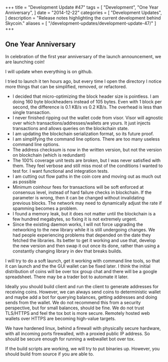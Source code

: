 +++
title = "Development Update #47"
tags = [
    "Development",
    "One Year Anniversary",
]
date = "2014-12-22"
categories = [
    "Development Updates",
]
description = "Release notes highlighting the current development behind Skycoin."
aliases = [
	"/development-updates/development-update-47/"
]
+++

## One Year Anniversary

In celebration of the first year anniversary of the launch announcement, we are launching coin!

I will update when everything is on github.

I tried to launch it ten hours ago, but every time I open the directory I notice more things that can be simplified, removed, or refactored.
- I decided that micro-optimizing the block header size is pointless. I am doing 160 byte blockheaders instead of 105 bytes. Even with 1 block per second, the difference is 0.1 KB/s vs 0.2 KB/s. The overhead is less than single transaction.
- I never finished ripping out the wallet code from visor. Visor will agnostic over which transactions/addresses/wallets are yours. It just injects transactions and allows queries on the blockchain state.
- I am updating the blockchain serialization format, so its future proof.
- I am simplifying the command line options. There are too many useless command line options.
- The address checksum is now in the written version, but not the version on blockchain (which is redundant)
- The 100% coverage unit tests are broken, but I was never satisfied with them. They feel verbose and still miss most of the conditions I wanted to test for. I want functional and integration tests.
- I am cutting out flow paths in the coin core and moving out as much out as possible
- Minimum coinhour fees for transactions will be soft enforced at consensus level, instead of hard failure checks in blockchain. If the parameter is wrong, then it can be changed without invalidating previous blocks. The network may need to dynamically adjust the rate if spamming becomes a problem.
- I found a memory leak, but it does not matter until the blockchain is a few hundred megabytes, so fixing it is not extremely urgent.
- Since the existing daemon works, I will not force upgrading the networking to the new library while it is still undergoing changes. We had people experiencing problems that depended on the date they fetched the libraries. Its better to get it working and use that, develop the new version and then swap it out once its done, rather than using a constantly changing library in dev that breaks builds.

I will try to do a soft launch, get it working with command line tools, so that it can launch and the the GUI wallet can be fixed later. I think the initial distribution of coins will be over tox group chat and there will be a google spreadsheet. There may be a trader bot to automate it later.

Ideally you should build client and run the client to generate addresses for receiving coins. However, we can always send coins to deterministic wallet and maybe add a bot for querying balances, getting addresses and doing sends from the wallet. We do not recommend this from a security perspective, but for small balances, should be fine. We do not trust TLS/HTTPS and feel the tox bot is more secure. Remotely hosted web wallets over HTTPS are becoming high-value targets.

We have hardened linux, behind a firewall with physically secure hardware, with all incoming ports firewalled, with a proxied public IP address. So should be secure enough for running a webwallet bot over tox.

If the build scripts are working, we will try to put binaries up. However, you should build from source if you are able to.
